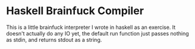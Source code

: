 Haskell Brainfuck Compiler
==========================

This is a little brainfuck interpreter I wrote in haskell as an
exercise. It doesn't actually do any IO yet, the default run function
just passes nothing as stdin, and returns stdout as a string.
